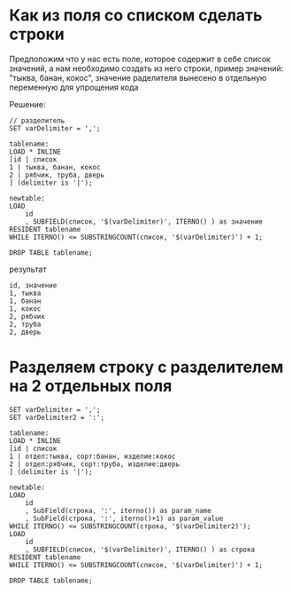# Как из поля со списком сделать строки

Предположим что у нас есть поле, которое содержит в себе список значений, а нам необходимо создать из него строки, пример значений: "тыква, банан, кокос", значение раделителя вынесено в отдельную переменную для упрощения кода

Решение:
```
// разделитель
SET varDelimiter = ',';

tablename:
LOAD * INLINE
[id | список
1 | тыква, банан, кокос
2 | рябчик, труба, дверь
] (delimiter is '|');

newtable:
LOAD
    id
    , SUBFIELD(список, '$(varDelimiter)', ITERNO() ) as значение
RESIDENT tablename
WHILE ITERNO() <= SUBSTRINGCOUNT(список, '$(varDelimiter)') + 1;

DROP TABLE tablename;
```
результат
```
id, значение
1, тыква
1, банан
1, кокос
2, рябчик
2, труба
2, дверь
```

# Разделяем строку с разделителем на 2 отдельных поля


```
SET varDelimiter = ',';
SET varDelimiter2 = ':';

tablename:
LOAD * INLINE
[id | список
1 | отдел:тыква, сорт:банан, изделие:кокос
2 | отдел:рябчик, сорт:труба, изделие:дверь
] (delimiter is '|');

newtable:
LOAD
	id
    , SubField(строка, ':', iterno()) as param_name
    , SubField(строка, ':', iterno()+1) as param_value
WHILE ITERNO() <= SUBSTRINGCOUNT(строка, '$(varDelimiter2)');
LOAD
    id
    , SUBFIELD(список, '$(varDelimiter)', ITERNO() ) as строка
RESIDENT tablename
WHILE ITERNO() <= SUBSTRINGCOUNT(список, '$(varDelimiter)') + 1;

DROP TABLE tablename;
```
